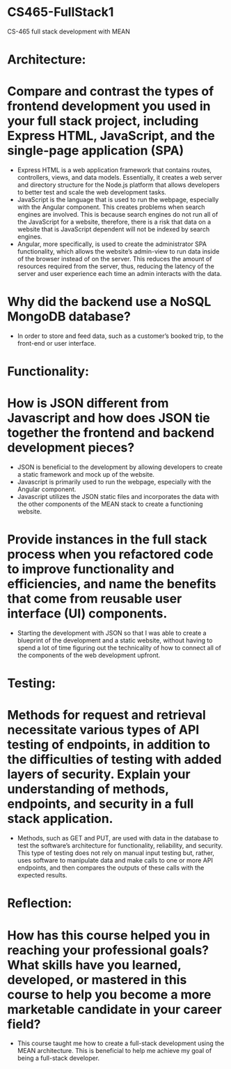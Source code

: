 # CS465-FullStack1
CS-465 full stack development with MEAN

# Architecture:

# Compare and contrast the types of frontend development you used in your full stack project, including Express HTML, JavaScript, and the single-page application (SPA)
- Express HTML is a web application framework that contains routes, controllers, views, and data models. Essentially, it creates a web server and directory structure for the Node.js platform that allows developers to better test and scale the web development tasks.
- JavaScript is the language that is used to run the webpage, especially with the Angular component. This creates problems when search engines are involved. This is because search engines do not run all of the JavaScript for a website, therefore, there is a risk that data on a website that is JavaScript dependent will not be indexed by search engines.
- Angular, more specifically, is used to create the administrator SPA functionality, which allows the website’s admin-view to run data inside of the browser instead of on the server. This reduces the amount of resources required from the server, thus, reducing the latency of the server and user experience each time an admin interacts with the data. 

# Why did the backend use a NoSQL MongoDB database?
- In order to store and feed data, such as a customer’s booked trip, to the front-end or user interface.


# Functionality:

# How is JSON different from Javascript and how does JSON tie together the frontend and backend development pieces?
- JSON is beneficial to the development by allowing developers to create a static framework and mock up of the website.
- Javascript is primarily used to run the webpage, especially with the Angular component.
- Javascript utilizes the JSON static files and incorporates the data with the other components of the MEAN stack to create a functioning website. 

# Provide instances in the full stack process when you refactored code to improve functionality and efficiencies, and name the benefits that come from reusable user interface (UI) components.
- Starting the development with JSON so that I was able to create a blueprint of the development and a static website, without having to spend a lot of time figuring out the technicality of how to connect all of the components of the web development upfront. 

# Testing:

# Methods for request and retrieval necessitate various types of API testing of endpoints, in addition to the difficulties of testing with added layers of security. Explain your understanding of methods, endpoints, and security in a full stack application.
- Methods, such as GET and PUT, are used with data in the database to test the software’s architecture for functionality, reliability, and security. This type of testing does not rely on manual input testing but, rather, uses software to manipulate data and make calls to one or more API endpoints, and then compares the outputs of these calls with the expected results.


# Reflection:

# How has this course helped you in reaching your professional goals? What skills have you learned, developed, or mastered in this course to help you become a more marketable candidate in your career field?
- This course taught me how to create a full-stack development using the MEAN architecture. This is beneficial to help me achieve my goal of being a full-stack developer. 
